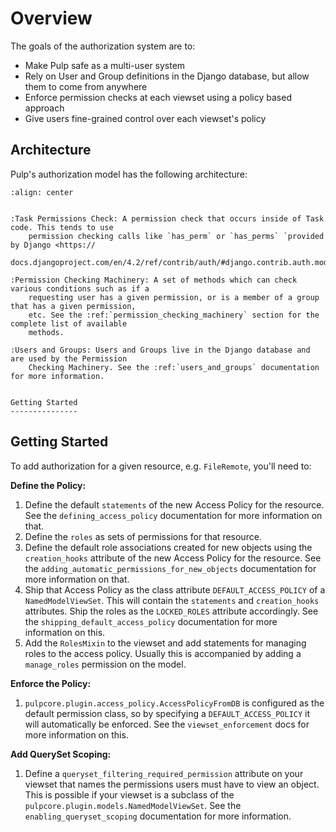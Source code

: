 # Overview

The goals of the authorization system are to:

- Make Pulp safe as a multi-user system
- Rely on User and Group definitions in the Django database, but allow them to come from anywhere
- Enforce permission checks at each viewset using a policy based approach
- Give users fine-grained control over each viewset's policy

## Architecture

Pulp's authorization model has the following architecture:

```{image} /static/rbac_architecture.png
:align: center
```

```{eval-rst}

:Task Permissions Check: A permission check that occurs inside of Task code. This tends to use
    permission checking calls like `has_perm` or `has_perms` `provided by Django <https://
    docs.djangoproject.com/en/4.2/ref/contrib/auth/#django.contrib.auth.models.User.has_perm>`_.

:Permission Checking Machinery: A set of methods which can check various conditions such as if a
    requesting user has a given permission, or is a member of a group that has a given permission,
    etc. See the :ref:`permission_checking_machinery` section for the complete list of available
    methods.

:Users and Groups: Users and Groups live in the Django database and are used by the Permission
    Checking Machinery. See the :ref:`users_and_groups` documentation for more information.


Getting Started
---------------
```

## Getting Started

To add authorization for a given resource, e.g. `FileRemote`, you'll need to:

**Define the Policy:**

1. Define the default `statements` of the new Access Policy for the resource. See the
   `defining_access_policy` documentation for more information on that.
2. Define the `roles` as sets of permissions for that resource.
3. Define the default role associations created for new objects using the `creation_hooks`
   attribute of the new Access Policy for the resource. See the
   `adding_automatic_permissions_for_new_objects` documentation for more information on that.
4. Ship that Access Policy as the class attribute `DEFAULT_ACCESS_POLICY` of a
   `NamedModelViewSet`. This will contain the `statements` and `creation_hooks` attributes.
   Ship the roles as the `LOCKED_ROLES` attribute accordingly. See the
   `shipping_default_access_policy` documentation for more information on this.
5. Add the `RolesMixin` to the viewset and add statements for managing roles to the access
   policy. Usually this is accompanied by adding a `manage_roles` permission on the model.

**Enforce the Policy:**

1. `pulpcore.plugin.access_policy.AccessPolicyFromDB` is configured as the default permission
   class, so by specifying a `DEFAULT_ACCESS_POLICY` it will automatically be enforced. See the
   `viewset_enforcement` docs for more information on this.

**Add QuerySet Scoping:**

1. Define a `queryset_filtering_required_permission` attribute on your viewset that names the
   permissions users must have to view an object. This is possible if your viewset is a subclass of
   the `pulpcore.plugin.models.NamedModelViewSet`. See the `enabling_queryset_scoping`
   documentation for more information.
